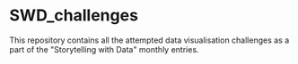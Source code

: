 # SWD_challenges
This repository contains all the attempted data visualisation challenges as a part of the "Storytelling with Data" monthly entries.

